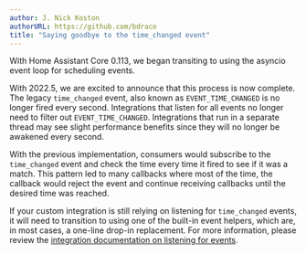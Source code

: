 ```yaml
---
author: J. Nick Koston
authorURL: https://github.com/bdraco
title: "Saying goodbye to the time_changed event"
---
```


With Home Assistant Core 0.113, we began transiting to using the asyncio event loop for scheduling events.

With 2022.5, we are excited to announce that this process is now complete. The legacy `time_changed` event, also known as `EVENT_TIME_CHANGED` is no longer fired every second. Integrations that listen for all events no longer need to filter out `EVENT_TIME_CHANGED`. Integrations that run in a separate thread may see slight performance benefits since they will no longer be awakened every second.

With the previous implementation, consumers would subscribe to the `time_changed` event and check the time every time it fired to see if it was a match. This pattern led to many callbacks where most of the time, the callback would reject the event and continue receiving callbacks until the desired time was reached.

If your custom integration is still relying on listening for `time_changed` events, it will need to transition to using one of the built-in event helpers, which are, in most cases, a one-line drop-in replacement. For more information, please review the [integration
documentation on listening for events](https://developers.home-assistant.io/docs/integration_listen_events#tracking-time-changes).



